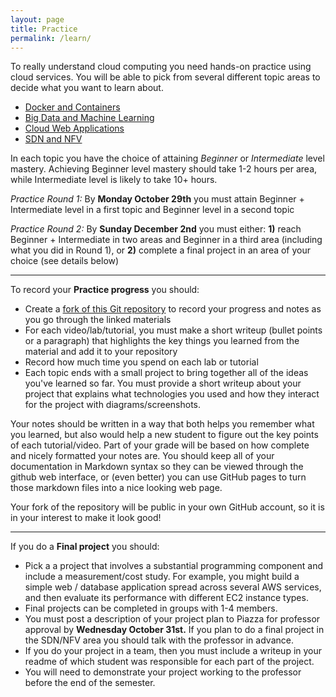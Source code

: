 ```yaml
---
layout: page
title: Practice
permalink: /learn/
---
```


To really understand cloud computing you need hands-on practice using cloud services. You will be able to pick from several different topic areas to decide what you want to learn about.

  - [Docker and Containers](/learn/docker/)
  - [Big Data and Machine Learning](/learn/bigdata/)
  - [Cloud Web Applications](/learn/web/)
  - [SDN and NFV](/learn/sdnfv/)

In each topic you have the choice of attaining *Beginner* or *Intermediate* level mastery. Achieving Beginner level mastery should take 1-2 hours per area, while Intermediate level is likely to take 10+ hours.

*Practice Round 1:* By **Monday October 29th** you must attain Beginner + Intermediate level in a first topic and Beginner level in a second topic

*Practice Round 2:* By **Sunday December 2nd** you must either: **1)** reach Beginner + Intermediate in two areas and Beginner in a third area (including what you did in Round 1), or **2)** complete a final project in an area of your choice (see details below)

---

To record your **Practice progress** you should:
  - Create a [fork of this Git repository](https://github.com/gwdistsys18/dist-sys-practice) to record your progress and notes as you go through the linked materials
  - For each video/lab/tutorial, you must make a short writeup (bullet points or a paragraph) that highlights the key things you learned from the material and add it to your repository
  - Record how much time you spend on each lab or tutorial
  - Each topic ends with a small project to bring together all of the ideas you've learned so far. You must provide a  short writeup about your project that explains what technologies you used and how they interact for the project with diagrams/screenshots.

Your notes should be written in a way that both helps you remember what you learned, but also would help a new student to figure out the key points of each tutorial/video. Part of your grade will be based on how complete and nicely formatted your notes are. You should keep all of your documentation in Markdown syntax so they can be viewed through the github web interface, or (even better) you can use GitHub pages to turn those markdown files into a nice looking web page.

Your fork of the repository will be public in your own GitHub account, so it is in your interest to make it look good!

---

If you do a **Final project** you should:
  - Pick a a project that involves a substantial programming component and include a measurement/cost study.  For example, you might build a simple web / database application spread across several AWS services, and then evaluate its performance with different EC2 instance types.
  - Final projects can be completed in groups with 1-4 members.
  - You must post a description of your project plan to Piazza for professor approval by **Wednesday October 31st.** If you plan to do a final project in the SDN/NFV area you should talk with the professor in advance.
  - If you do your project in a team, then you must include a writeup in your readme of which student was responsible for each part of the project.
  - You will need to demonstrate your project working to the professor before the end of the semester.
